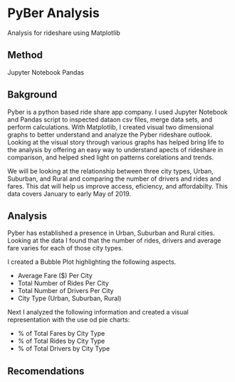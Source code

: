 # PyBer Analysis
Analysis for rideshare using Matplotlib

## Method
Jupyter Notebook
Pandas

## Bakground

Pyber is a python based ride share app company. 
I used Jupyter Notebook and Pandas  script to inspected dataon csv files, merge data sets, and perform calculations. With Matplotlib, I created visual two dimensional graphs to better understand and analyze the Pyber rideshare outlook. Looking at the visual story through various graphs has helped bring life to the analysis by offering an easy way to understand apects of rideshare in comparison, and helped shed light on patterns corelations and trends.  

We will be looking at the relationship between three city types, Urban, Suburban, and Rural and comparing the number of drivers and rides and fares. This dat will help us improve access, eficiency, and affordabilty. This data covers January to early May of 2019. 

## Analysis

Pyber has established a presence in Urban, Suburban and Rural cities. Looking at the data I found that the number of rides, drivers and average fare varies for each of those city types.

I created a Bubble Plot highlighting the following aspects. 
* Average Fare ($) Per City
* Total Number of Rides Per City
* Total Number of Drivers Per City
* City Type (Urban, Suburban, Rural)

Next I analyzed the following information and created a visual representation with the use od pie charts:
* % of Total Fares by City Type
* % of Total Rides by City Type
* % of Total Drivers by City Type

## Recomendations
